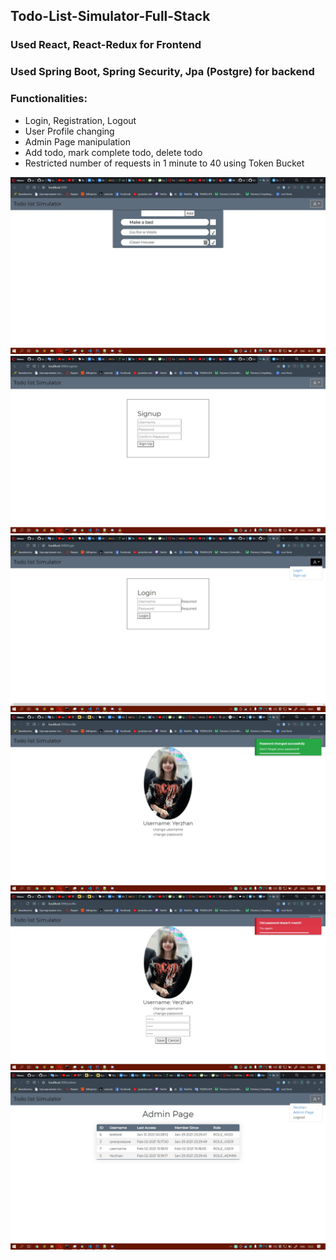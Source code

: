 ## Todo-List-Simulator-Full-Stack
### Used React, React-Redux for Frontend
### Used Spring Boot, Spring Security, Jpa (Postgre) for backend

### Functionalities:
- Login, Registration, Logout
- User Profile changing
- Admin Page manipulation
- Add todo, mark complete todo, delete todo
- Restricted number of requests in 1 minute to 40 using Token Bucket

![1](todo1.jpg?raw=true "d1")
![2](todo2.jpg?raw=true "d1")
![3](todo3.jpg?raw=true "d1")
![4](todo4.jpg?raw=true "d1")
![5](todo5.jpg?raw=true "d1")
![6](todo6.jpg?raw=true "d1")
